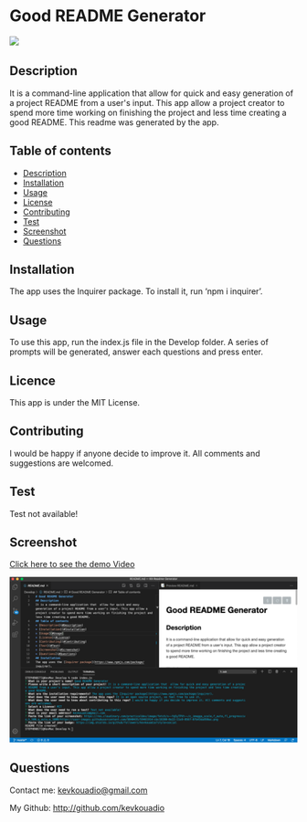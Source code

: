 # Good README Generator
![](https://img.shields.io/badge/license-MIT-blue)
## Description
It is a command-line application that allow for quick and easy generation of a project README from a user's input. This app allow a project creator to spend more time working on finishing the project and less time creating a good README.
This readme was generated by the app.
## Table of contents
* [Description](#Description)
* [Installation](#Installation)
* [Usage](#Usage)
* [License](#License)
* [Contributing](#Contributing)
* [Test](#Test)
* [Screenshot](#Screenshot)
* [Questions](#Questions)
## Installation
The app uses the Inquirer package. To install it, run ‘npm i inquirer’.
## Usage
To use this app, run the index.js file in the Develop folder. A series of prompts will be generated, answer each questions and press enter.
## Licence
This app is under the MIT License.
## Contributing
I would be happy if anyone decide to improve it. All comments and suggestions are welcomed.
## Test
Test not available!
## Screenshot
[Click here to see the demo Video](https://youtu.be/Swi2hdbs-es)

![](Screenshot1.png)
## Questions
Contact me: kevkouadio@gmail.com

My Github: http://github.com/kevkouadio